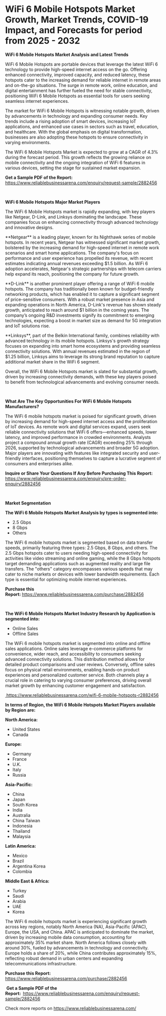<p><h1>WiFi 6 Mobile Hotspots Market Growth, Market Trends, COVID-19 Impact, and Forecasts for period from 2025 - 2032</h1></p><p><strong>WiFi 6 Mobile Hotspots Market Analysis and Latest Trends</strong></p>
<p><p>WiFi 6 Mobile Hotspots are portable devices that leverage the latest WiFi 6 technology to provide high-speed internet access on the go. Offering enhanced connectivity, improved capacity, and reduced latency, these hotspots cater to the increasing demand for reliable internet in remote areas and on-the-go situations. The surge in remote work, online education, and digital entertainment has further fueled the need for stable connectivity, positioning WiFi 6 Mobile Hotspots as essential tools for users seeking seamless internet experiences.</p><p>The market for WiFi 6 Mobile Hotspots is witnessing notable growth, driven by advancements in technology and expanding consumer needs. Key trends include a rising adoption of smart devices, increasing IoT applications, and enhanced use cases in sectors such as travel, education, and healthcare. With the global emphasis on digital transformation, businesses are also adopting these hotspots to ensure connectivity in varying environments.</p><p>The WiFi 6 Mobile Hotspots Market is expected to grow at a CAGR of 4.3% during the forecast period. This growth reflects the growing reliance on mobile connectivity and the ongoing integration of WiFi 6 features in various devices, setting the stage for sustained market expansion.</p></p>
<p><strong>Get a Sample PDF of the Report:&nbsp;</strong> <a href="https://www.reliablebusinessarena.com/enquiry/request-sample/2882456?utm_campaign=2483&utm_medium=2&utm_source=Github&utm_content=ia&utm_term=13032025&utm_id=wifi-6-mobile-hotspots">https://www.reliablebusinessarena.com/enquiry/request-sample/2882456</a></p>
<p>&nbsp;</p>
<p><strong>WiFi 6 Mobile Hotspots Major Market Players</strong></p>
<p><p>The WiFi 6 Mobile Hotspots market is rapidly expanding, with key players like Netgear, D-Link, and Linksys dominating the landscape. These companies focus on enhancing connectivity through advanced technology and innovative designs.</p><p>**Netgear** is a leading player, known for its Nighthawk series of mobile hotspots. In recent years, Netgear has witnessed significant market growth, bolstered by the increasing demand for high-speed internet in remote work scenarios and smart home applications. The company's focus on performance and user experience has propelled its revenue, with recent estimates indicating annual revenues exceeding $1.5 billion. As WiFi 6 adoption accelerates, Netgear's strategic partnerships with telecom carriers help expand its reach, positioning the company for future growth.</p><p>**D-Link** is another prominent player offering a range of WiFi 6 mobile hotspots. The company has traditionally been known for budget-friendly networking products, which has enabled it to capture a significant segment of price-sensitive consumers. With a robust market presence in Asia and expanding operations in North America, D-Link's revenue has shown steady growth, anticipated to reach around $1 billion in the coming years. The company’s ongoing R&D investments signify its commitment to emerging technologies, expecting a boost in market size as demand for 5G integration and IoT solutions rise.</p><p>**Linksys**, part of the Belkin International family, combines reliability with advanced technology in its mobile hotspots. Linksys's growth strategy focuses on expanding into smart home ecosystems and providing seamless connectivity solutions. With annual revenues estimated in the region of $1.25 billion, Linksys aims to leverage its strong brand reputation to capture additional market share in the WiFi 6 segment.</p><p>Overall, the WiFi 6 Mobile Hotspots market is slated for substantial growth, driven by increasing connectivity demands, with these key players poised to benefit from technological advancements and evolving consumer needs.</p></p>
<p>&nbsp;</p>
<p><strong>What Are The Key Opportunities For WiFi 6 Mobile Hotspots Manufacturers?</strong></p>
<p><p>The WiFi 6 mobile hotspots market is poised for significant growth, driven by increasing demand for high-speed internet access and the proliferation of IoT devices. As remote work and digital services expand, users seek reliable connectivity solutions that WiFi 6 offers—enhanced speeds, lower latency, and improved performance in crowded environments. Analysts project a compound annual growth rate (CAGR) exceeding 25% through 2026, supported by technological advancements and broader 5G adoption. Major players are innovating with features like integrated security and user-friendly interfaces, positioning themselves to capture a lucrative segment of consumers and enterprises alike.</p></p>
<p><strong>Inquire or Share Your Questions If Any Before Purchasing This Report:</strong> <a href="https://www.reliablebusinessarena.com/enquiry/pre-order-enquiry/2882456?utm_campaign=2483&utm_medium=2&utm_source=Github&utm_content=ia&utm_term=13032025&utm_id=wifi-6-mobile-hotspots">https://www.reliablebusinessarena.com/enquiry/pre-order-enquiry/2882456</a></p>
<p>&nbsp;</p>
<p><strong>Market Segmentation</strong></p>
<p><strong>The WiFi 6 Mobile Hotspots Market Analysis by types is segmented into:</strong></p>
<p><ul><li>2.5 Gbps</li><li>8 Gbps</li><li>Others</li></ul></p>
<p><p>The WiFi 6 mobile hotspots market is segmented based on data transfer speeds, primarily featuring three types: 2.5 Gbps, 8 Gbps, and others. The 2.5 Gbps hotspots cater to users needing high-speed connectivity for activities like video streaming and online gaming, while the 8 Gbps hotspots target demanding applications such as augmented reality and large file transfers. The "others" category encompasses various speeds that may cater to niche markets or devices with lower bandwidth requirements. Each type is essential for optimizing mobile internet experiences.</p></p>
<p><strong>Purchase this Report:&nbsp;</strong><a href="https://www.reliablebusinessarena.com/purchase/2882456?utm_campaign=2483&utm_medium=2&utm_source=Github&utm_content=ia&utm_term=13032025&utm_id=wifi-6-mobile-hotspots">https://www.reliablebusinessarena.com/purchase/2882456</a></p>
<p>&nbsp;</p>
<p><strong>The WiFi 6 Mobile Hotspots Market Industry Research by Application is segmented into:</strong></p>
<p><ul><li>Online Sales</li><li>Offline Sales</li></ul></p>
<p><p>The WiFi 6 mobile hotspots market is segmented into online and offline sales applications. Online sales leverage e-commerce platforms for convenience, wider reach, and accessibility to consumers seeking advanced connectivity solutions. This distribution method allows for detailed product comparisons and user reviews. Conversely, offline sales focus on physical retail environments, enabling hands-on product experiences and personalized customer service. Both channels play a crucial role in catering to varying consumer preferences, driving overall market growth by enhancing customer engagement and satisfaction.</p></p>
<p><a href="https://www.reliablebusinessarena.com/wifi-6-mobile-hotspots-r2882456?utm_campaign=2483&utm_medium=2&utm_source=Github&utm_content=ia&utm_term=13032025&utm_id=wifi-6-mobile-hotspots">&nbsp;https://www.reliablebusinessarena.com/wifi-6-mobile-hotspots-r2882456</a></p>
<p><strong>In terms of Region, the WiFi 6 Mobile Hotspots Market Players available by Region are:</strong></p>
<p>
    <p> <strong> North America: </strong>
        <ul>
            <li>United States</li>
            <li>Canada</li>
        </ul>
        </p> 
    <p> <strong> Europe: </strong>
        <ul>
            <li>Germany</li>
            <li>France</li>
            <li>U.K.</li>
            <li>Italy</li>
            <li>Russia</li>
        </ul>
        </p> 
    <p> <strong> Asia-Pacific: </strong>
        <ul>
            <li>China</li>
            <li>Japan</li>
            <li>South Korea</li>
            <li>India</li>
            <li>Australia</li>
            <li>China Taiwan</li>
            <li>Indonesia</li>
            <li>Thailand</li>
            <li>Malaysia</li>
        </ul>
        </p> 
    <p> <strong> Latin America: </strong>
        <ul>
            <li>Mexico</li>
            <li>Brazil</li>
            <li>Argentina Korea</li>
            <li>Colombia</li>
        </ul>
        </p> 
    <p> <strong> Middle East & Africa: </strong>
        <ul>
            <li>Turkey</li>
            <li>Saudi</li>
            <li>Arabia</li>
            <li>UAE</li>
            <li>Korea</li>
        </ul>
    </p>
    </p>
<p><p>The WiFi 6 mobile hotspots market is experiencing significant growth across key regions, notably North America (NA), Asia-Pacific (APAC), Europe, the USA, and China. APAC is anticipated to dominate the market, driven by increasing mobile data consumption, accounting for approximately 35% market share. North America follows closely with around 30%, fueled by advancements in technology and connectivity. Europe holds a share of 20%, while China contributes approximately 15%, reflecting robust demand in urban centers and expanding telecommunications infrastructure.</p></p>
<p><strong>Purchase this Report: </strong><a href="https://www.reliablebusinessarena.com/purchase/2882456?utm_campaign=2483&utm_medium=2&utm_source=Github&utm_content=ia&utm_term=13032025&utm_id=wifi-6-mobile-hotspots">https://www.reliablebusinessarena.com/purchase/2882456</a></p>
<p>&nbsp;<strong>Get a Sample PDF of the Report:&nbsp;&nbsp;</strong><a href="https://www.reliablebusinessarena.com/enquiry/request-sample/2882456?utm_campaign=2483&utm_medium=2&utm_source=Github&utm_content=ia&utm_term=13032025&utm_id=wifi-6-mobile-hotspots">https://www.reliablebusinessarena.com/enquiry/request-sample/2882456</a></p>
<p><strong></strong></p>
<p>Check more reports on <a href="https://www.reliablebusinessarena.com/?utm_campaign=2483&utm_medium=2&utm_source=Github&utm_content=ia&utm_term=13032025&utm_id=wifi-6-mobile-hotspots">https://www.reliablebusinessarena.com/</a></p>